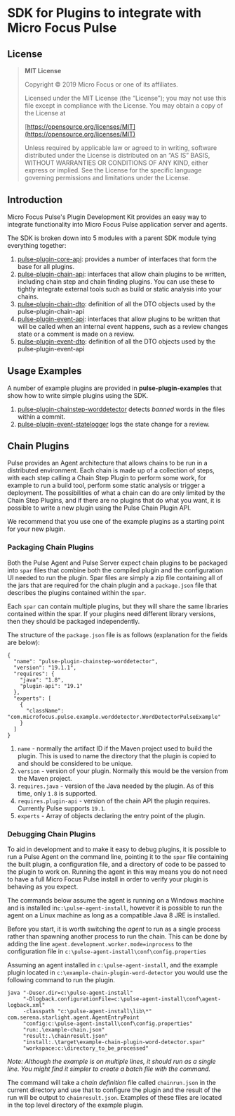 # SDK for Plugins to integrate with Micro Focus Pulse

## License

> **MIT License**
>
> Copyright &copy; 2019 Micro Focus or one of its affiliates.
>
> Licensed under the MIT License (the &ldquo;License&rdquo;); you may not use this file
> except in compliance with the License. You may obtain a copy of the License
> at
>
> [https://opensource.org/licenses/MIT](https://opensource.org/licenses/MIT)
>
> Unless required by applicable law or agreed to in writing, software
> distributed under the License is distributed on an &ldquo;AS IS&rdquo; BASIS, WITHOUT
> WARRANTIES OR CONDITIONS OF ANY KIND, either express or implied. See the
> License for the specific language governing permissions and limitations
> under the License.

## Introduction

Micro Focus Pulse's Plugin Development Kit provides an easy way to integrate functionality into Micro Focus Pulse application server and agents.

The SDK is broken down into 5 modules with a parent SDK module tying everything together:

1. [pulse-plugin-core-api](apidocs/pulse-plugin-core-api/index.html): provides a number of interfaces that form the base for all plugins.
2. [pulse-plugin-chain-api](apidocs/pulse-plugin-chain-api/index.html): interfaces that allow chain plugins to be written, including chain step and chain finding plugins. You can
use these to tightly integrate external tools such as build or static analysis into your chains.
3. [pulse-plugin-chain-dto](apidocs/pulse-plugin-chain-dto/index.html): definition of all the DTO objects used by the pulse-plugin-chain-api
4. [pulse-plugin-event-api](apidocs/pulse-plugin-event-api/index.html): interfaces that allow plugins to be written that will be called when an internal event happens, such as a review changes state or a comment is made on a review.
5. [pulse-plugin-event-dto](apidocs/pulse-plugin-event-dto/index.html): definition of all the DTO objects used by the pulse-plugin-event-api

## Usage Examples

A number of example plugins are provided in **pulse-plugin-examples** that show how to write simple plugins using the SDK.

1. [pulse-plugin-chainstep-worddetector](https://github.com/MicroFocus/pulse-java-sdk/blob/master/pulse-plugin-examples/pulse-plugin-chainstep-worddetector) detects *banned* words in the files within a commit.
2. [pulse-plugin-event-statelogger](https://github.com/MicroFocus/pulse-java-sdk/blob/master/pulse-plugin-examples/pulse-plugin-event-statelogger) logs the state change for a review.

##  Chain Plugins

Pulse provides an Agent architecture that allows chains to be run in a distributed environment. Each chain is made up
of a collection of steps, with each step calling a Chain Step Plugin to perform some work, for example to run a build
tool, perform some static analysis or trigger a deployment. The possibilities of what a chain can do are only limited
by the Chain Step Plugins, and if there are no plugins that do what you want, it is possible to write a new plugin using
the Pulse Chain Plugin API.

We recommend that you use one of the example plugins as a starting point for your new plugin.

### Packaging Chain Plugins

Both the Pulse Agent and Pulse Server expect chain plugins to be packaged into `spar` files that combine both the compiled plugin and the configuration UI needed to run the plugin.
Spar files are simply a zip file containing all of the jars that are required for the chain plugin and a `package.json` file that describes the plugins contained within the `spar`. 

Each `spar` can contain multiple plugins, but they will share the same libraries contained within the spar. If your plugins need different library versions, then they should be packaged independently.

The structure of the `package.json` file is as follows (explanation for the fields are below):

````
{
  "name": "pulse-plugin-chainstep-worddetector",
  "version": "19.1.1",
  "requires": {
    "java": "1.8",
    "plugin-api": "19.1"
  },
  "experts": [
    {
      "className": "com.microfocus.pulse.example.worddetector.WordDetectorPulseExample"
    }
  ]
}
```` 

1. `name` - normally the artifact ID if the Maven project used to build the plugin. This is used to name the directory that the plugin is copied to and should be considered to be unique.
2. `version` - version of your plugin. Normally this would be the version from the Maven project.
3. `requires.java` - version of the Java needed by the plugin. As of this time, only `1.8` is supported.
4. `requires.plugin-api` - version of the chain API the plugin requires. Currently Pulse supports `19.1`.
5. `experts` - Array of objects declaring the entry point of the plugin.

### Debugging Chain Plugins

To aid in development and to make it easy to debug plugins, it is possible to run a Pulse Agent on the command line, pointing
it to the `spar` file containing the built plugin, a configuration file, and a directory of code to be passed to the plugin to work on. Running
the agent in this way means you do not need to have a full Micro Focus Pulse install in order to verify  your plugin is behaving as you expect.

The commands below assume the agent is running on a Windows machine and is installed in`c:\pulse-agent-install`, however it is possible to run the agent on a Linux machine as long
as a compatible Java 8 JRE is installed.

Before you start, it is worth switching the *agent* to run as a single process rather than spawning another process to run the chain. This
can be done by adding the line `agent.development.worker.mode=inprocess` to the configuration file in `c:\pulse-agent-install\conf\config.properties`

Assuming an agent installed in `c:\pulse-agent-install`, and the example plugin located in `c:\example-chain-plugin-word-detector` you would
use the following command to run the plugin.

````
java "-Duser.dir=c:\pulse-agent-install"
     "-Dlogback.configurationFile=c:\pulse-agent-install\conf\agent-logback.xml"
     -classpath "c:\pulse-agent-install\lib\*" com.serena.starlight.agent.AgentEntryPoint 
     "config:c:\pulse-agent-install\conf\config.properties" 
     "run:.\example-chain.json"  
     "result:.\chainresult.json" 
     "install:.\target\example-chain-plugin-word-detector.spar"
     "workspace:c:\directory_to_be_processed"
````

*Note: Although the example is on multiple lines, it should run as a single line. You might find it simpler to create a batch file with the command.*

The command will take a *chain definition* file  called `chainrun.json` in the current directory and use that to configure the plugin
and the result of the run will be output to `chainresult.json`. Examples of these files are located in the top level directory of the example plugin.

